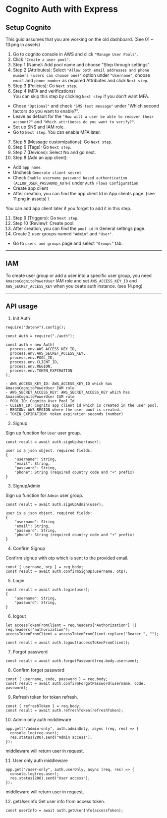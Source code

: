 # Cognito Auth with Express

## Setup Cognito

This guid assumes that you are working on the old dashboard. (See 01 ~ 13.png in assets)

1. Go to cognito console in AWS and click `"Manage User Pools"`.
2. Click `"Create a user pool"`.
3. Step 1 (Name): Add pool name and choose "Step through settings".
4. Step 2 (Attributes): Select `"Allow both email addresses and phone numbers (users can choose one)"` option under `"Username"`, choose `email` and `phone number` as required Attributes and click `Next step`.
5. Step 3 (Policies): Go `Next step`.
6. Step 4 (MFA and verifications) \
You can skip this step by clicking `Next step` if you don't want MFA.
- Chose `"Optional"` and check `"SMS text message"` under "Which second factors do you want to enable?".
- Leave as default for the `"How will a user be able to recover their account?"` and `"Which attributes do you want to verify?"`.
- Set up SNS and IAM role.
- Go to `Next step`.
You can enable MFA later.

7. Step 5 (Message customizations): Go `Next step`.
8. Step 6 (Tags): Go `Next step`.
9. Step 7 (Devices): Select No and go next.
10. Step 8 (Add an app client):
- Add `app name`.
- Uncheck `Generate client secret`
- Check `Enable username password based authentication (ALLOW_USER_PASSWORD_AUTH)` under `Auth Flows Configuration`.
- Create app client 
- After creation, you can find the app client Id in App clients page. (see 11.png in assets) \

You can add app client later if you forget to add it in this step.

11. Step 9 (Triggers): Go `Next step`.
12. Step 10 (Review): Create pool.
13. After creation, you can find the `pool id` in General settings page.
14. Create 2 user groups named `"Admin"` and `"User"`.
- Go to `users and groups` page and select `"Groups"` tab.

---

## IAM
To create user group or add a user into a specific user group, you need `AmazonCognitoPowerUser` IAM role and set `AWS_ACCESS_KEY_ID` and `AWS_SECRET_ACCESS_KEY`  when you ceate auth instance. (see 14.png)

---

## API usage
1. Init Auth
```
require("dotenv").config();

const Auth = require("./auth");

const auth = new Auth(
  process.env.AWS_ACCESS_KEY_ID,
  process.env.AWS_SECRET_ACCESS_KEY,
  process.env.POOL_ID,
  process.env.CLIENT_ID,
  process.env.REGION,
  process.env.TOKEN_EXPIRATION
);

- AWS_ACCESS_KEY_ID: AWS_ACCESS_KEY_ID which has AmazonCognitoPowerUser IAM role
- AWS_SECRET_ACCESS_KEY: AWS_SECRET_ACCESS_KEY which has AmazonCognitoPowerUser IAM role
- POOL_ID: Cognito User Pool Id
- CLIENT_ID: Cognito app client id which is created in the user pool.
- REGION: AWS REGION where the user pool is created.
- TOKEN_EXPIRATION: token expiration seconds (number)
```

2. Signup

Sign up function for `User` user group.

```
const result = await auth.signUpUser(user);

user is a json object. required fields:
{
    "username": String,
    "email": String,
    "password": String,
    "phone": String (required country code and "+" prefix)
}
```

3. SignupAdmin

Sign up function for `Admin` user group.

```
const result = await auth.signUpAdmin(user);

user is a json object. required fields:
{
    "username": String
    "email": String,
    "password": String,
    "phone": String (required country code and "+" prefix)
}
```

4. Confirm Signup

Confirm signup with otp which is sent to the provided email.

```
const { username, otp } = req.body;
const result = await auth.confirmSignUp(username, otp);
```

5. Login
```
const result = await auth.login(user);
{
    "username": String,
    "password": String,
}
```

6. logout
```
let accessTokenFromClient = req.headers["Authorization"] || req.headers["authorization"];
accessTokenFromClient = accessTokenFromClient.replace("Bearer ", "");

const result = await auth.logout(accessTokenFromClient);
```

7. Forgot password
```
const result = await auth.forgotPassword(req.body.username);
```

8. Confirm forgot password
```
const { username, code, password } = req.body;
const result = await auth.confirmForgotPassword(username, code, password);
```

9. Refresh token
for token refresh.
```
const { refreshToken } = req.body;
const result = await auth.refreshToken(refreshToken);
```

10. Admin only auth middleware
```
app.get("/admin-only", auth.adminOnly, async (req, res) => {
  console.log(req.user);
  res.status(200).send("Admin access");
});
```
middleware will return user in request.

11. User only auth middleware
```
app.get("/user-only", auth.userOnly, async (req, res) => {
  console.log(req.user);
  res.status(200).send("User access");
});
```
middleware will return user in request.

12. getUserInfo
Get user info from access token.
```
const userInfo = await auth.getUserInfo(accessToken);
```